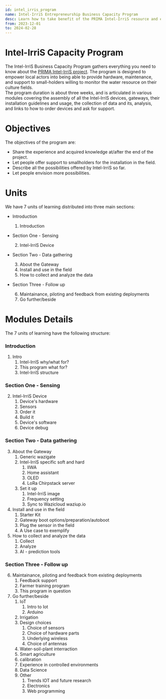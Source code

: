 ```yaml
---
id: intel_irris_program
name: Intel-IrriS Entrepreneurship Business Capacity Program
desc: Learn how to take benefit of the PRIMA Intel-IrriS resource and experience in your smart irrigation solution!
from: 2023-12-01
to: 2024-02-28
---
```


# Intel-IrriS Capacity Program

The Intel-IrriS Business Capacity Program gathers everything you need to know about the [PRIMA Intel-IrriS project](https://intel-irris.eu/).
The program is designed to empower local actors into being able to provide hardware, maintenance, and support to small-holders willing to monitor the water resource on their culture fields.  
The program duration is about three weeks, and is articulated in various modules covering the assembly of all the Intel-IrriS devices, gateways, their installation guidelines and usage, the collection of data and its, analysis, and links to how to order devices and ask for support.



# Objectives

The objectives of the program are:
- Share the experience and acquired knowledge at/after the end of the project.
- Let people offer support to smallholders for the installation in the field.
- Describe all the possibilities offered by Intel-IrriS so far.
- Let people envision more possibilities.


Units
=====
We have 7 units of learning distributed into three main sections:

* Introduction

  1. Introduction

* Section One - Sensing

  2. Intel-IrriS Device

* Section Two - Data gathering

  3. About the Gateway
  4. Install and use in the field
  5. How to collect and analyze the data

* Section Three - Follow up

  6. Maintainance, piloting and feedback from existing deployments
  7. Go further/beside

Modules Details 
===============
The 7 units of learning have the following structure:
### Introduction
1. Intro
   1. Intel-IrriS why/what for?
   2. This program what for?
   3. Intel-IrriS structure
### Section One - Sensing
2. Intel-IrriS Device
   1. Device's hardware
   2. Sensors
   3. Order it   
   4. Build it
   5. Device's software
   6. Device debug
### Section Two - Data gathering
3. About the Gateway
   1. Generic wazigate
   2. Intel-IrriS specific soft and hard
      1. IIWA
      2. Home assistant
      3. OLED
      4. LoRa Chirpstack server
   3. Set it up
   	  1. Intel-IrriS image
   	  2. Frequency setting
   	  3. Sync to Wazicloud waziup.io
4. Install and use in the field
   1. Starter Kit
   2. Gateway boot options/preparation/autoboot
   3. Plug the sensor in the field
   4. A Use case to exemplify
5. How to collect and analyze the data
   1. Collect
   2. Analyze
   3. AI - prediction tools
### Section Three - Follow up
6. Maintainance, piloting and feedback from existing deployments
   1. Feedback support
   2. Farmer training program
   3. This program in question
7. Go further/beside
   1. IoT
      1. Intro to Iot
      2. Arduino
   2. Irrigation
   3. Design choices
      1. Choice of sensors
      2. Choice of hardware parts
      3. Underlying wireless
      4. Choice of antennas
   4. Water-soil-plant interraction
   5. Smart agriculture
   6. calibration
   7. Experience in controlled environments
   8. Data Science
   9. Other
      1. Trends IOT and future research
      2. Electronics
      3. Web programming
      


